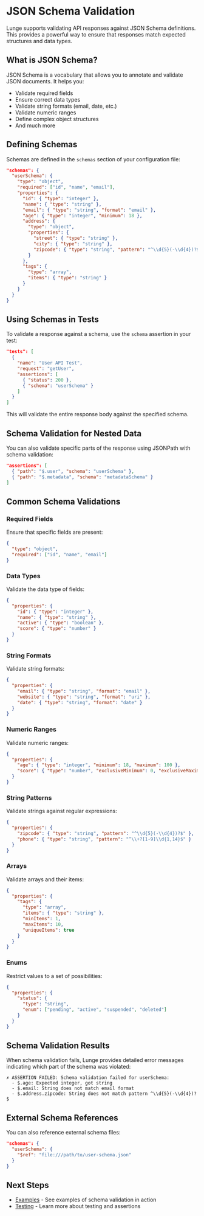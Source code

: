 # JSON Schema Validation

Lunge supports validating API responses against JSON Schema definitions. This provides a powerful way to ensure that responses match expected structures and data types.

## What is JSON Schema?

JSON Schema is a vocabulary that allows you to annotate and validate JSON documents. It helps you:

- Validate required fields
- Ensure correct data types
- Validate string formats (email, date, etc.)
- Validate numeric ranges
- Define complex object structures
- And much more

## Defining Schemas

Schemas are defined in the `schemas` section of your configuration file:

```json
"schemas": {
  "userSchema": {
    "type": "object",
    "required": ["id", "name", "email"],
    "properties": {
      "id": { "type": "integer" },
      "name": { "type": "string" },
      "email": { "type": "string", "format": "email" },
      "age": { "type": "integer", "minimum": 18 },
      "address": {
        "type": "object",
        "properties": {
          "street": { "type": "string" },
          "city": { "type": "string" },
          "zipcode": { "type": "string", "pattern": "^\\d{5}(-\\d{4})?$" }
        }
      },
      "tags": {
        "type": "array",
        "items": { "type": "string" }
      }
    }
  }
}
```

## Using Schemas in Tests

To validate a response against a schema, use the `schema` assertion in your test:

```json
"tests": [
  {
    "name": "User API Test",
    "request": "getUser",
    "assertions": [
      { "status": 200 },
      { "schema": "userSchema" }
    ]
  }
]
```

This will validate the entire response body against the specified schema.

## Schema Validation for Nested Data

You can also validate specific parts of the response using JSONPath with schema validation:

```json
"assertions": [
  { "path": "$.user", "schema": "userSchema" },
  { "path": "$.metadata", "schema": "metadataSchema" }
]
```

## Common Schema Validations

### Required Fields

Ensure that specific fields are present:

```json
{
  "type": "object",
  "required": ["id", "name", "email"]
}
```

### Data Types

Validate the data type of fields:

```json
{
  "properties": {
    "id": { "type": "integer" },
    "name": { "type": "string" },
    "active": { "type": "boolean" },
    "score": { "type": "number" }
  }
}
```

### String Formats

Validate string formats:

```json
{
  "properties": {
    "email": { "type": "string", "format": "email" },
    "website": { "type": "string", "format": "uri" },
    "date": { "type": "string", "format": "date" }
  }
}
```

### Numeric Ranges

Validate numeric ranges:

```json
{
  "properties": {
    "age": { "type": "integer", "minimum": 18, "maximum": 100 },
    "score": { "type": "number", "exclusiveMinimum": 0, "exclusiveMaximum": 10 }
  }
}
```

### String Patterns

Validate strings against regular expressions:

```json
{
  "properties": {
    "zipcode": { "type": "string", "pattern": "^\\d{5}(-\\d{4})?$" },
    "phone": { "type": "string", "pattern": "^\\+?[1-9]\\d{1,14}$" }
  }
}
```

### Arrays

Validate arrays and their items:

```json
{
  "properties": {
    "tags": {
      "type": "array",
      "items": { "type": "string" },
      "minItems": 1,
      "maxItems": 10,
      "uniqueItems": true
    }
  }
}
```

### Enums

Restrict values to a set of possibilities:

```json
{
  "properties": {
    "status": {
      "type": "string",
      "enum": ["pending", "active", "suspended", "deleted"]
    }
  }
}
```

## Schema Validation Results

When schema validation fails, Lunge provides detailed error messages indicating which part of the schema was violated:

```
✗ ASSERTION FAILED: Schema validation failed for userSchema:
  - $.age: Expected integer, got string
  - $.email: String does not match email format
  - $.address.zipcode: String does not match pattern ^\\d{5}(-\\d{4})?$
```

## External Schema References

You can also reference external schema files:

```json
"schemas": {
  "userSchema": {
    "$ref": "file:///path/to/user-schema.json"
  }
}
```

## Next Steps

- [Examples](./Examples.md) - See examples of schema validation in action
- [Testing](./Testing.md) - Learn more about testing and assertions